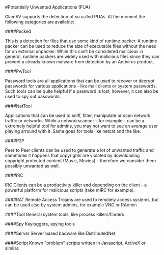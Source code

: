 #Potentially Unwanted Applications (PUA)

ClamAV supports the detection of so called PUAs. At the moment the
following categories are available:

####Packed

This is a detection for files that use some kind of runtime packer. A
runtime packer  can be used to reduce the size of executable files
without the need for an external unpacker. While this can‘t be
considered malicious in general, runtime packers are widely used with
malicious files since they can prevent a already known malware from
detection by an Antivirus product.

####PwTool

Password tools are all applications that can be used to recover or
decrypt passwords for various applications - like mail clients or
system passwords. Such tools can be quite helpful if a password is
lost, however, it can also be used to spy out passwords.

####NetTool

Applications that can be used to sniff, filter, manipulate or scan
network traffic or networks.  While a networkscanner - for example -
can be a extremely helpful tool for admins, you may not want to see an
average user playing arround with it. Same goes for tools like netcat
and the like.

####P2P

Peer to Peer clients can be used to generate a lot of unwanted traffic
and sometimes it happens that copyrights are violated by downloading
copyright protected content (Music, Movies) - therefore we consider
them possibly unwanted as well.

####IRC

IRC Clients can be a productivity killer and depending on the client -
a powerful platform for malicious scripts (take mIRC for example).

####RAT
Remote Access Trojans are used to remotely access systems, but can be used also by system admins, for example VNC or RAdmin

####Tool
General system tools, like process killers/finders

####Spy
Keyloggers, spying tools

####Server
Server based badware like DistributedNet

####Script
Known "problem" scripts written in Javascript, ActiveX or similar.
